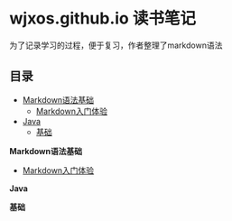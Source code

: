 # wjxos.github.io 读书笔记
为了记录学习的过程，便于复习，作者整理了markdown语法

## 目录

- [Markdown语法基础](#Markdown语法基础)
    - [Markdown入门体验](#Markdown入门体验)
- [Java](#Java)
    - [基础](#基础)
    
    
 
 
 
 
 
 
 
 
 
 
 
 
 
 
 
 
 
 
 
 **Markdown语法基础**
 * [Markdown入门体验](docs/markdown/markdown.md)
 
 **Java**
 
 **基础**